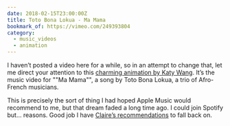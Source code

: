 ```yaml
---
date: 2018-02-15T23:00:00Z
title: Toto Bona Lokua - Ma Mama
bookmark_of: https://vimeo.com/249393804
category:
  - music_videos
  - animation
---
```


I haven’t posted a video here for a while, so in an attempt to change that, let me direct your attention to this [charming animation by Katy Wang][1]. It’s the music video for ""Ma Mama"", a song by Toto Bona Lokua, a trio of Afro-French musicians.

This is precisely the sort of thing I had hoped Apple Music would recommend to me, but that dream faded a long time ago. I could join Spotify but… reasons. Good job I have [Claire’s recommendations][2] to fall back on.

[1]: https://www.itsnicethat.com/articles/katy-wang-toto-bona-lokua-ma-mama-animation-181217
[2]: http://loobylu.com/2018/02/katy-wang-animation/
